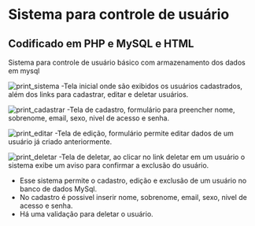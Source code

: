 # Sistema para controle de usuário
## Codificado em PHP e MySQL e HTML
Sistema para controle de usuário básico com armazenamento dos dados em mysql

![print_sistema](https://github.com/LzRodriguez/controle_de_usuario_php/blob/master/images/tela_inicial.PNG)
-Tela inicial onde são exibidos os usuários cadastrados, além dos links para cadastrar, editar e deletar usuários.

![print_cadastrar](https://github.com/LzRodriguez/controle_de_usuario_php/blob/master/images/tela_cadastro.PNG)
-Tela de cadastro, formulário para preencher nome, sobrenome, email, sexo, nivel de acesso e senha.

![print_editar](https://github.com/LzRodriguez/controle_de_usuario_php/blob/master/images/tela_editar.PNG)
-Tela de edição, formulário permite editar dados de um usuário já criado anteriormente.

![print_deletar](https://github.com/LzRodriguez/controle_de_usuario_php/blob/master/images/tela_deletar.PNG)
-Tela de deletar, ao clicar no link deletar em um usuário o sistema exibe um aviso para confirmar a exclusão do usuário.

- Esse sistema permite o cadastro, edição e exclusão de um usuário no banco de dados MySql.
- No cadastro é possivel inserir nome, sobrenome, email, sexo, nivel de acesso e senha.
- Há uma validação para deletar o usuário.
